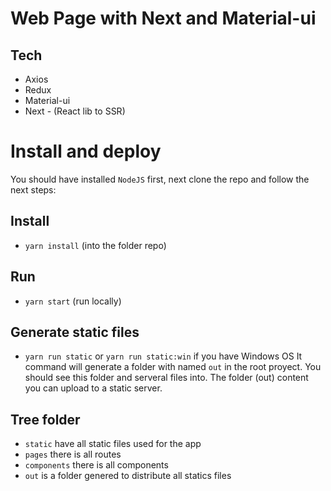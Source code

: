 # Web Page with Next and Material-ui 
## Tech
- Axios
- Redux
- Material-ui
- Next - (React lib to SSR)

# Install and deploy
You should have installed `NodeJS` first, next clone the repo and follow the next steps:

## Install
- `yarn install` (into the folder repo)

## Run
- `yarn start` (run locally)

## Generate static files
- `yarn run static` or `yarn run static:win` if you have Windows OS
It command will generate a folder with named `out` in the root proyect. You should see this folder and serveral files into. The folder (out) content you can upload to a static server.

## Tree folder
- ```static``` have all static files used for the app
- ```pages``` there is all routes
- ```components``` there is all components
- ```out``` is a folder genered to distribute all statics files